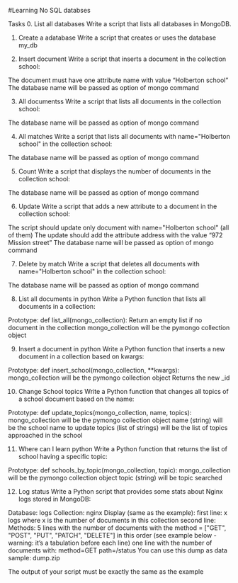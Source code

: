 #Learning No SQL databses

Tasks
0. List all databases
Write a script that lists all databases in MongoDB.

1. Create a adatabase
Write a script that creates or uses the database my_db

2. Insert document
Write a script that inserts a document in the collection school:

The document must have one attribute name with value “Holberton school”
The database name will be passed as option of mongo command

3. All documentss
Write a script that lists all documents in the collection school:

The database name will be passed as option of mongo command

4. All matches
Write a script that lists all documents with name="Holberton school" in the collection school:

The database name will be passed as option of mongo command

5. Count
Write a script that displays the number of documents in the collection school:

The database name will be passed as option of mongo command

6. Update
Write a script that adds a new attribute to a document in the collection school:

The script should update only document with name="Holberton school" (all of them)
The update should add the attribute address with the value “972 Mission street”
The database name will be passed as option of mongo command

7. Delete by match
Write a script that deletes all documents with name="Holberton school" in the collection school:

The database name will be passed as option of mongo command

8. List all documents in python Write a Python function that lists all documents in a collection:

Prototype: def list_all(mongo_collection):
Return an empty list if no document in the collection
mongo_collection will be the pymongo collection object

9. Insert a document in python
Write a Python function that inserts a new document in a collection based on kwargs:

Prototype: def insert_school(mongo_collection, **kwargs):
mongo_collection will be the pymongo collection object
Returns the new _id

10. Change School topics
Write a Python function that changes all topics of a school document based on the name:

Prototype: def update_topics(mongo_collection, name, topics):
mongo_collection will be the pymongo collection object
name (string) will be the school name to update
topics (list of strings) will be the list of topics approached in the school

11. Where can I learn python 
Write a Python function that returns the list of school having a specific topic:

Prototype: def schools_by_topic(mongo_collection, topic):
mongo_collection will be the pymongo collection object
topic (string) will be topic searched

12. Log status 
Write a Python script that provides some stats about Nginx logs stored in MongoDB:

Database: logs
Collection: nginx
Display (same as the example):
first line: x logs where x is the number of documents in this collection
second line: Methods:
5 lines with the number of documents with the method = ["GET", "POST", "PUT", "PATCH", "DELETE"] in this order (see example below - warning: it’s a tabulation before each line)
one line with the number of documents with:
method=GET
path=/status
You can use this dump as data sample: dump.zip

The output of your script must be exactly the same as the example
